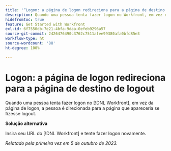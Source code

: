 ```yaml
---
title: '“Logon: a página de logon redireciona para a página de destino de logout”'
description: Quando uma pessoa tenta fazer logon no Workfront, em vez da página de logon, a pessoa é direcionada para a página que apareceria se fizesse logout.
hidefromtoc: true
feature: Get Started with Workfront
exl-id: 6f7550db-7e21-4bfa-9daa-0efeb9296a57
source-git-commit: 2426476490c3762c7511afee99380afa0bfd85e3
workflow-type: ht
source-wordcount: '88'
ht-degree: 100%

---
```


# Logon: a página de logon redireciona para a página de destino de logout

Quando uma pessoa tenta fazer logon no [!DNL Workfront], em vez da página de logon, a pessoa é direcionada para a página que apareceria se fizesse logout.

**Solução alternativa**

Insira seu URL do [!DNL Workfront] e tente fazer logon novamente.

_Relatado pela primeira vez em 5 de outubro de 2023._

